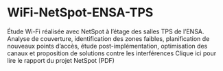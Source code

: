 # WiFi-NetSpot-ENSA-TPS
Étude Wi-Fi réalisée avec NetSpot à l’étage des salles TPS de l’ENSA. Analyse de couverture, identification des zones faibles, planification de nouveaux points d’accès, étude post-implémentation, optimisation des canaux et proposition de solutions contre les interférences
Clique ici pour lire le rapport du projet NetSpot (PDF)
